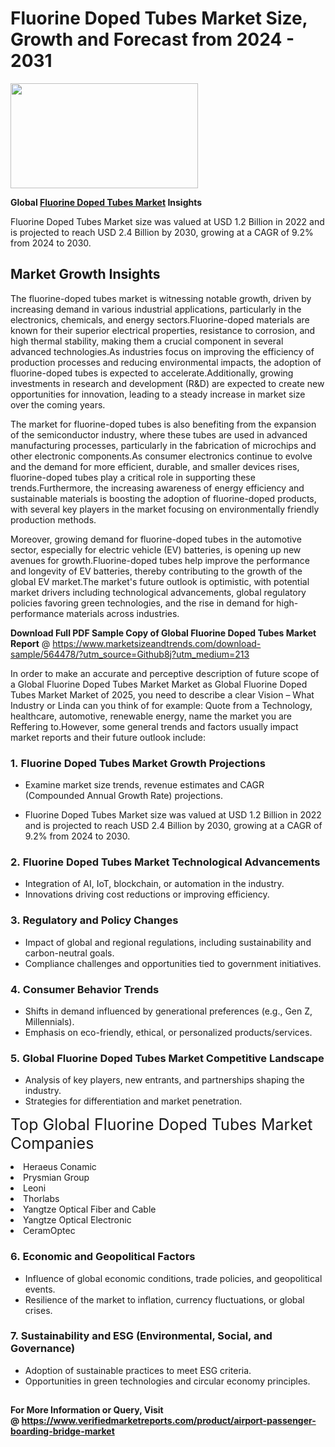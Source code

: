 <H1>Fluorine Doped Tubes Market Size, Growth and Forecast from 2024 - 2031</H1><img class="aligncenter size-medium wp-image-584254" src="https://thirdeyenews.in/wp-content/uploads/2024/09/Global-Market-Research-300x168.jpeg" alt="" width="300" height="168" /><p><strong>Global&nbsp;<a href="https://www.marketsizeandtrends.com/download-sample/564478/?utm_source=Github8j?utm_medium=213">Fluorine Doped Tubes Market</a> Insights</strong></p><p>Fluorine Doped Tubes Market size was valued at USD 1.2 Billion in 2022 and is projected to reach USD 2.4 Billion by 2030, growing at a CAGR of 9.2% from 2024 to 2030.</p><p><h2>Market Growth Insights</h2> <p>The fluorine-doped tubes market is witnessing notable growth, driven by increasing demand in various industrial applications, particularly in the electronics, chemicals, and energy sectors.Fluorine-doped materials are known for their superior electrical properties, resistance to corrosion, and high thermal stability, making them a crucial component in several advanced technologies.As industries focus on improving the efficiency of production processes and reducing environmental impacts, the adoption of fluorine-doped tubes is expected to accelerate.Additionally, growing investments in research and development (R&D) are expected to create new opportunities for innovation, leading to a steady increase in market size over the coming years.</p> <p>The market for fluorine-doped tubes is also benefiting from the expansion of the semiconductor industry, where these tubes are used in advanced manufacturing processes, particularly in the fabrication of microchips and other electronic components.As consumer electronics continue to evolve and the demand for more efficient, durable, and smaller devices rises, fluorine-doped tubes play a critical role in supporting these trends.Furthermore, the increasing awareness of energy efficiency and sustainable materials is boosting the adoption of fluorine-doped products, with several key players in the market focusing on environmentally friendly production methods.</p> <p>Moreover, growing demand for fluorine-doped tubes in the automotive sector, especially for electric vehicle (EV) batteries, is opening up new avenues for growth.Fluorine-doped tubes help improve the performance and longevity of EV batteries, thereby contributing to the growth of the global EV market.The market's future outlook is optimistic, with potential market drivers including technological advancements, global regulatory policies favoring green technologies, and the rise in demand for high-performance materials across industries.</p> <p><span class=""><strong>Download Full PDF Sample Copy of Global Fluorine Doped Tubes Market Report</strong> @ <a href="https://www.marketsizeandtrends.com/download-sample/564478/?utm_source=Github8j?utm_medium=213" target="_blank">https://www.marketsizeandtrends.com/download-sample/564478/?utm_source=Github8j?utm_medium=213</a></span></p><p>In order to make an accurate and perceptive description of future scope of a Global&nbsp;Fluorine Doped Tubes Market Market as Global&nbsp;Fluorine Doped Tubes Market Market of 2025, you need to describe a clear Vision &ndash; What Industry or Linda can you think of for example: Quote from a Technology, healthcare, automotive, renewable energy, name the market you are Reffering to.However, some general trends and factors usually impact market reports and their future outlook include:</p><h3>1.&nbsp;<strong>Fluorine Doped Tubes Market Growth Projections</strong></h3><ul><li>Examine market size trends, revenue estimates and CAGR (Compounded Annual Growth Rate) projections.</li><li><p>Fluorine Doped Tubes Market size was valued at USD 1.2 Billion in 2022 and is projected to reach USD 2.4 Billion by 2030, growing at a CAGR of 9.2% from 2024 to 2030.</p></li></ul><h3>2.&nbsp;<strong>Fluorine Doped Tubes Market Technological Advancements</strong></h3><ul><li>Integration of AI, IoT, blockchain, or automation in the industry.</li><li>Innovations driving cost reductions or improving efficiency.</li></ul><h3>3.&nbsp;<strong>Regulatory and Policy Changes</strong></h3><ul><li>Impact of global and regional regulations, including sustainability and carbon-neutral goals.</li><li>Compliance challenges and opportunities tied to government initiatives.</li></ul><h3>4.&nbsp;<strong>Consumer Behavior Trends</strong></h3><ul><li>Shifts in demand influenced by generational preferences (e.g., Gen Z, Millennials).</li><li>Emphasis on eco-friendly, ethical, or personalized products/services.</li></ul><h3>5.&nbsp;<strong>Global Fluorine Doped Tubes Market Competitive Landscape</strong></h3><ul><li>Analysis of key players, new entrants, and partnerships shaping the industry.</li><li>Strategies for differentiation and market penetration.</li></ul><p data-pm-slice="1 1 []"><span style="color: inherit; font-family: inherit; font-size: 25px;">Top Global Fluorine Doped Tubes Market Companies</span></p><div class="" data-test-id=""><p><li>Heraeus Conamic</li><li> Prysmian Group</li><li> Leoni</li><li> Thorlabs</li><li> Yangtze Optical Fiber and Cable</li><li> Yangtze Optical Electronic</li><li> CeramOptec</li></p></div><h3>6.&nbsp;<strong>Economic and Geopolitical Factors</strong></h3><ul><li>Influence of global economic conditions, trade policies, and geopolitical events.</li><li>Resilience of the market to inflation, currency fluctuations, or global crises.</li></ul><h3>7.&nbsp;<strong>Sustainability and ESG (Environmental, Social, and Governance)</strong></h3><ul><li>Adoption of sustainable practices to meet ESG criteria.</li><li>Opportunities in green technologies and circular economy principles.</li></ul><h2><strong style="font-size: 14px;">For More Information or Query, Visit @&nbsp;</strong><a style="background-color: #ffffff; font-size: 14px;" href="https://www.marketsizeandtrends.com/report/fluorine-doped-tubes-market/" target="_blank">https://www.verifiedmarketreports.com/product/airport-passenger-boarding-bridge-market</a></h2>